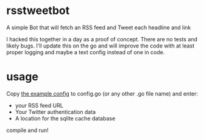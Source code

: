# rsstweetbot
A simple Bot that will fetch an RSS feed and Tweet each headline and link

I hacked this together in a day as a proof of concept. There are no tests and likely bugs. I'll update this on the go and will improve the code with at least proper logging and maybe a text config instead of one in code.

# usage
Copy [the example config](config.go.example) to config.go (or any other .go file name) and enter:
* your RSS feed URL
* Your Twitter authentication data
* A location for the sqlite cache database

compile and run!
